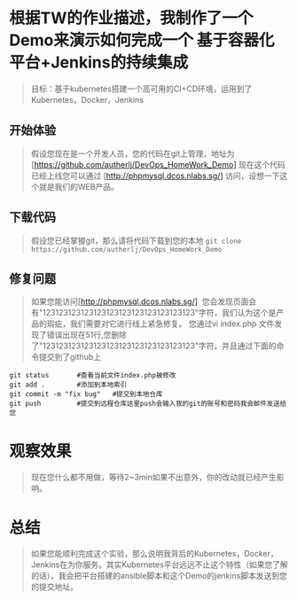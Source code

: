 # 根据TW的作业描述，我制作了一个Demo来演示如何完成一个 基于容器化平台+Jenkins的持续集成

> 目标：基于kubernetes搭建一个高可用的CI+CD环境，运用到了Kubernetes，Docker，Jenkins

## 开始体验

> 假设您现在是一个开发人员，您的代码在git上管理，地址为[https://github.com/autherlj/DevOps_HomeWork_Demo]
> 现在这个代码已经上线您可以通过 [http://phpmysql.dcos.nlabs.sg/] 访问，设想一下这个就是我们的WEB产品。

## 下载代码

> 假设您已经掌握git，那么请将代码下载到您的本地
`git clone https://github.com/autherlj/DevOps_HomeWork_Demo`

## 修复问题

> 如果您能访问[http://phpmysql.dcos.nlabs.sg/]  您会发现页面会有"123123123123123123123123123123123123"字符，我们认为这个是产品的瑕疵，我们需要对它进行线上紧急修复。
> 您通过vi index.php 文件发现了错误出现在51行,您删除了"123123123123123123123123123123123123"字符。并且通过下面的命令提交到了github上

```
git status       #查看当前文件index.php被修改
git add .        #添加到本地索引
git commit -m "fix bug"   #提交到本地仓库
git push         #提交到远程仓库这里push会输入我的git的账号和密码我会邮件发送给您
```
# 观察效果

>现在您什么都不用做，等待2~3min如果不出意外，你的改动就已经产生影响。


# 总结

> 如果您能顺利完成这个实验，那么说明我背后的Kubernetes，Docker，Jenkins在为你服务。其实Kubernetes平台远远不止这个特性（如果您了解的话）。我会把平台搭建的ansible脚本和这个Demo的jenkins脚本发送到您的提交地址。


